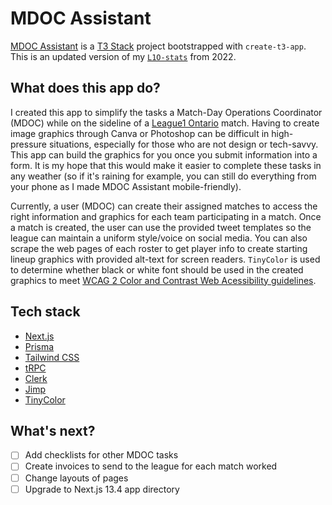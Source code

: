 # MDOC Assistant

[MDOC Assistant](https://mdoc.jcheng.ca) is a [T3 Stack](https://create.t3.gg/) project bootstrapped with `create-t3-app`. This is an updated version of my [`L1O-stats`](https://github.com/jjjjjjonathan/L1O-stats) from 2022.

## What does this app do?

I created this app to simplify the tasks a Match-Day Operations Coordinator (MDOC) while on the sideline of a [League1 Ontario](https://www.league1ontario.com) match. Having to create image graphics through Canva or Photoshop can be difficult in high-pressure situations, especially for those who are not design or tech-savvy. This app can build the graphics for you once you submit information into a form. It is my hope that this would make it easier to complete these tasks in any weather (so if it's raining for example, you can still do everything from your phone as I made MDOC Assistant mobile-friendly).

Currently, a user (MDOC) can create their assigned matches to access the right information and graphics for each team participating in a match. Once a match is created, the user can use the provided tweet templates so the league can maintain a uniform style/voice on social media. You can also scrape the web pages of each roster to get player info to create starting lineup graphics with provided alt-text for screen readers. `TinyColor` is used to determine whether black or white font should be used in the created graphics to meet [WCAG 2 Color and Contrast Web Acessibility guidelines](https://webaim.org/resources/contrastchecker/).

## Tech stack

- [Next.js](https://nextjs.org)
- [Prisma](https://prisma.io)
- [Tailwind CSS](https://tailwindcss.com)
- [tRPC](https://trpc.io)
- [Clerk](https://clerk.com/)
- [Jimp](https://github.com/jimp-dev/jimp)
- [TinyColor](https://github.com/bgrins/TinyColor)

## What's next?

- [ ] Add checklists for other MDOC tasks
- [ ] Create invoices to send to the league for each match worked
- [ ] Change layouts of pages
- [ ] Upgrade to Next.js 13.4 app directory
